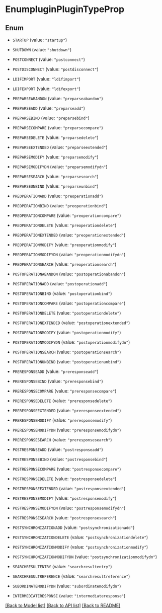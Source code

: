 # EnumpluginPluginTypeProp

## Enum


* `STARTUP` (value: `"startup"`)

* `SHUTDOWN` (value: `"shutdown"`)

* `POSTCONNECT` (value: `"postconnect"`)

* `POSTDISCONNECT` (value: `"postdisconnect"`)

* `LDIFIMPORT` (value: `"ldifimport"`)

* `LDIFEXPORT` (value: `"ldifexport"`)

* `PREPARSEABANDON` (value: `"preparseabandon"`)

* `PREPARSEADD` (value: `"preparseadd"`)

* `PREPARSEBIND` (value: `"preparsebind"`)

* `PREPARSECOMPARE` (value: `"preparsecompare"`)

* `PREPARSEDELETE` (value: `"preparsedelete"`)

* `PREPARSEEXTENDED` (value: `"preparseextended"`)

* `PREPARSEMODIFY` (value: `"preparsemodify"`)

* `PREPARSEMODIFYDN` (value: `"preparsemodifydn"`)

* `PREPARSESEARCH` (value: `"preparsesearch"`)

* `PREPARSEUNBIND` (value: `"preparseunbind"`)

* `PREOPERATIONADD` (value: `"preoperationadd"`)

* `PREOPERATIONBIND` (value: `"preoperationbind"`)

* `PREOPERATIONCOMPARE` (value: `"preoperationcompare"`)

* `PREOPERATIONDELETE` (value: `"preoperationdelete"`)

* `PREOPERATIONEXTENDED` (value: `"preoperationextended"`)

* `PREOPERATIONMODIFY` (value: `"preoperationmodify"`)

* `PREOPERATIONMODIFYDN` (value: `"preoperationmodifydn"`)

* `PREOPERATIONSEARCH` (value: `"preoperationsearch"`)

* `POSTOPERATIONABANDON` (value: `"postoperationabandon"`)

* `POSTOPERATIONADD` (value: `"postoperationadd"`)

* `POSTOPERATIONBIND` (value: `"postoperationbind"`)

* `POSTOPERATIONCOMPARE` (value: `"postoperationcompare"`)

* `POSTOPERATIONDELETE` (value: `"postoperationdelete"`)

* `POSTOPERATIONEXTENDED` (value: `"postoperationextended"`)

* `POSTOPERATIONMODIFY` (value: `"postoperationmodify"`)

* `POSTOPERATIONMODIFYDN` (value: `"postoperationmodifydn"`)

* `POSTOPERATIONSEARCH` (value: `"postoperationsearch"`)

* `POSTOPERATIONUNBIND` (value: `"postoperationunbind"`)

* `PRERESPONSEADD` (value: `"preresponseadd"`)

* `PRERESPONSEBIND` (value: `"preresponsebind"`)

* `PRERESPONSECOMPARE` (value: `"preresponsecompare"`)

* `PRERESPONSEDELETE` (value: `"preresponsedelete"`)

* `PRERESPONSEEXTENDED` (value: `"preresponseextended"`)

* `PRERESPONSEMODIFY` (value: `"preresponsemodify"`)

* `PRERESPONSEMODIFYDN` (value: `"preresponsemodifydn"`)

* `PRERESPONSESEARCH` (value: `"preresponsesearch"`)

* `POSTRESPONSEADD` (value: `"postresponseadd"`)

* `POSTRESPONSEBIND` (value: `"postresponsebind"`)

* `POSTRESPONSECOMPARE` (value: `"postresponsecompare"`)

* `POSTRESPONSEDELETE` (value: `"postresponsedelete"`)

* `POSTRESPONSEEXTENDED` (value: `"postresponseextended"`)

* `POSTRESPONSEMODIFY` (value: `"postresponsemodify"`)

* `POSTRESPONSEMODIFYDN` (value: `"postresponsemodifydn"`)

* `POSTRESPONSESEARCH` (value: `"postresponsesearch"`)

* `POSTSYNCHRONIZATIONADD` (value: `"postsynchronizationadd"`)

* `POSTSYNCHRONIZATIONDELETE` (value: `"postsynchronizationdelete"`)

* `POSTSYNCHRONIZATIONMODIFY` (value: `"postsynchronizationmodify"`)

* `POSTSYNCHRONIZATIONMODIFYDN` (value: `"postsynchronizationmodifydn"`)

* `SEARCHRESULTENTRY` (value: `"searchresultentry"`)

* `SEARCHRESULTREFERENCE` (value: `"searchresultreference"`)

* `SUBORDINATEMODIFYDN` (value: `"subordinatemodifydn"`)

* `INTERMEDIATERESPONSE` (value: `"intermediateresponse"`)


[[Back to Model list]](../README.md#documentation-for-models) [[Back to API list]](../README.md#documentation-for-api-endpoints) [[Back to README]](../README.md)


